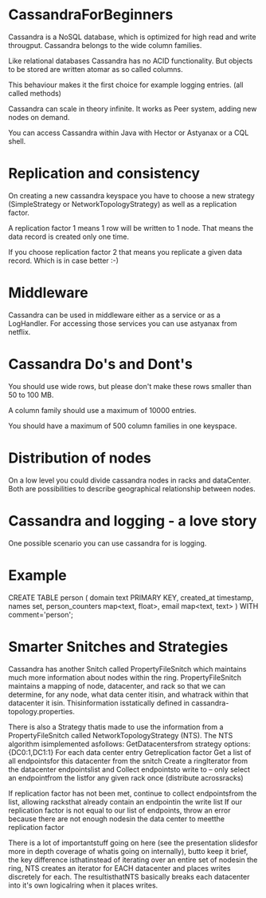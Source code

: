 # CassandraForBeginners

Cassandra is a NoSQL database, which is optimized for high read and write througput. Cassandra belongs to the wide column families.

Like relational databases Cassandra has no ACID functionality. But objects to be stored are written atomar as so called columns.

This behaviour makes it the first choice for example logging entries. (all called methods)

Cassandra can scale in theory infinite. It works as Peer system, adding new nodes on demand.

You can access Cassandra within Java with Hector or Astyanax or a CQL shell.

Replication and consistency
===========================

On creating a new cassandra keyspace you have to choose a new strategy (SimpleStrategy or NetworkTopologyStrategy) as well as a replication factor.

A replication factor 1 means 1 row will be written to 1 node. That means the data record is created only one time.

If you choose replication factor 2 that means you replicate a given data record. Which is in case better :-)

Middleware
==========

Cassandra can be used in middleware either as a service or as a LogHandler. For accessing those services you can use astyanax from netflix.

Cassandra Do's and Dont's
=========================

You should use wide rows, but please don't make these rows smaller than 50 to 100 MB.

A column family should use a maximum of 10000 entries.

You should have a maximum of 500 column families in one keyspace.

Distribution of nodes
=====================

On a low level you could divide cassandra nodes in racks and dataCenter. Both are possibilities to describe geographical relationship between nodes.

Cassandra and logging - a love story 
====================================

One possible scenario you can use cassandra for is logging.

Example
=======

CREATE TABLE person (
    domain text PRIMARY KEY,
    created_at timestamp,
    names set<text>,
    person_counters map<text, float>,
    email map<text, text>
) WITH comment='person';

Smarter Snitches and Strategies
===============================

Cassandra has another Snitch called PropertyFileSnitch which maintains
much more information about nodes within the ring. PropertyFileSnitch
maintains a mapping of node, datacenter, and rack so that we can determine,
for any node, what data center itisin, and whatrack within that datacenter it
isin. Thisinformation isstatically defined in cassandra-topology.properties.

There is also a Strategy thatis made to use the information from a
PropertyFileSnitch called NetworkTopologyStrategy (NTS). The NTS
algorithm isimplemented asfollows:
GetDatacentersfrom strategy options: {DC0:1,DC1:1}
For each data center entry Getreplication factor
Get a list of all endpointsfor this datacenter from the snitch
Create a ringIterator from the datacenter endpointslist and Collect
endpointsto write to – only select an endpointfrom the listfor any given
rack once (distribute acrossracks)

If replication factor has not been met, continue to collect endpointsfrom
the list, allowing racksthat already contain an endpointin the write list
If our replication factor is not equal to our list of endpoints, throw an error
because there are not enough nodesin the data center to meetthe replication
factor

There is a lot of importantstuff going on here (see the presentation slidesfor
more in depth coverage of whatis going on internally), butto keep it brief, the
key difference isthatinstead of iterating over an entire set of nodesin the ring,
NTS creates an iterator for EACH datacenter and places writes discretely for
each. The resultisthatNTS basically breaks each datacenter into it's own
logicalring when it places writes.












